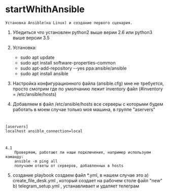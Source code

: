 # startWhithAnsible
    Установка Ansible(на Linux) и создание первого сценария.
1. Убедиться что установлен python2 выше верии 2.6 или python3 выше версии 3.5

2. Установка:
    - sudo apt update
    - sudo apt install software-properties-common
    - sudo apt-add-repository --yes ppa:ansible/ansible
    - sudo apt install ansible

3. Настройка конфигурационного файла (ansible.cfg)
    мне не требуется, просто смотрим где по умолчанию лежит inventory файл
    (#inventory      = /etc/ansible/hosts)

4. Добавляем в файл /etc/ansible/hosts все серверы с которыми будем работать
    в моем случае только моя машина, в группе "aservers"
#
    [aservers]
    localhost ansible_connection=local
#
    4.1
        Проверяем, работают ли наши подключения, например используем команду:
        ansible -m ping all
        получаем ответы от серверов, добавленных в hosts

5. создание playbook
    создаем файл *.yml, в нашем случае это
    а) create_file_desk.yml , который создает на рабочем столе файл "new"
    b) telegram_setup.yml , устанавливает и удаляет телеграм
